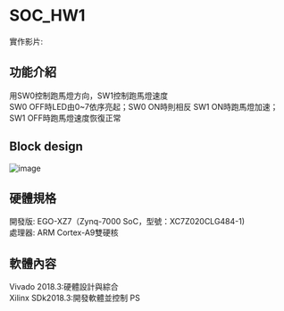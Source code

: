 # SOC_HW1
實作影片:
## 功能介紹
用SW0控制跑馬燈方向，SW1控制跑馬燈速度  
SW0 OFF時LED由0~7依序亮起；SW0 ON時則相反 
SW1 ON時跑馬燈加速；SW1 OFF時跑馬燈速度恢復正常  
## Block design
![image](https://github.com/user-attachments/assets/135096f3-4e69-4c4b-a040-3f750d33f34e)
## 硬體規格
開發版: EGO-XZ7（Zynq-7000 SoC，型號：XC7Z020CLG484-1)  
處理器: ARM Cortex-A9雙硬核  
## 軟體內容
Vivado 2018.3:硬體設計與綜合  
Xilinx SDk2018.3:開發軟體並控制 PS  
